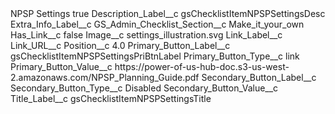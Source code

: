 <?xml version="1.0" encoding="UTF-8"?>
<CustomMetadata xmlns="http://soap.sforce.com/2006/04/metadata" xmlns:xsi="http://www.w3.org/2001/XMLSchema-instance" xmlns:xsd="http://www.w3.org/2001/XMLSchema">
    <label>NPSP Settings</label>
    <protected>true</protected>
    <values>
        <field>Description_Label__c</field>
        <value xsi:type="xsd:string">gsChecklistItemNPSPSettingsDesc</value>
    </values>
    <values>
        <field>Extra_Info_Label__c</field>
        <value xsi:nil="true"/>
    </values>
    <values>
        <field>GS_Admin_Checklist_Section__c</field>
        <value xsi:type="xsd:string">Make_it_your_own</value>
    </values>
    <values>
        <field>Has_Link__c</field>
        <value xsi:type="xsd:boolean">false</value>
    </values>
    <values>
        <field>Image__c</field>
        <value xsi:type="xsd:string">settings_illustration.svg</value>
    </values>
    <values>
        <field>Link_Label__c</field>
        <value xsi:nil="true"/>
    </values>
    <values>
        <field>Link_URL__c</field>
        <value xsi:nil="true"/>
    </values>
    <values>
        <field>Position__c</field>
        <value xsi:type="xsd:double">4.0</value>
    </values>
    <values>
        <field>Primary_Button_Label__c</field>
        <value xsi:type="xsd:string">gsChecklistItemNPSPSettingsPriBtnLabel</value>
    </values>
    <values>
        <field>Primary_Button_Type__c</field>
        <value xsi:type="xsd:string">link</value>
    </values>
    <values>
        <field>Primary_Button_Value__c</field>
        <value xsi:type="xsd:string">https://power-of-us-hub-doc.s3-us-west-2.amazonaws.com/NPSP_Planning_Guide.pdf</value>
    </values>
    <values>
        <field>Secondary_Button_Label__c</field>
        <value xsi:nil="true"/>
    </values>
    <values>
        <field>Secondary_Button_Type__c</field>
        <value xsi:type="xsd:string">Disabled</value>
    </values>
    <values>
        <field>Secondary_Button_Value__c</field>
        <value xsi:nil="true"/>
    </values>
    <values>
        <field>Title_Label__c</field>
        <value xsi:type="xsd:string">gsChecklistItemNPSPSettingsTitle</value>
    </values>
</CustomMetadata>
